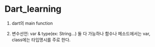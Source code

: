 # Dart_learning

1. dart의 main function

2. 변수선언: var & type(ex: String...) 둘 다 가능하나
    함수나 메소드에서는 var, class에는 타입명시를 주로 한다.